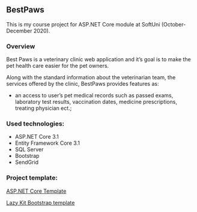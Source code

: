 <h2>BestPaws</h2>
This is my course project for ASP.NET Core module at SoftUni (October-December 2020).

<h3>Overview</h3>
<p>Best Paws is a veterinary clinic web application and it’s goal is to make the pet health care easier for the pet owners.</p>
<p>Along with the standard information about the veterinarian team, the services offered by the clinic, BestPaws provides features as:
<ul>
<li>an access to user’s pet medical records such as passed exams, laboratory test results, vaccination dates, medicine prescriptions, treating physician ect.;</li>
</ul>
<h3>Used technologies:</h3>
    <ul>
    <li>ASP.NET Core 3.1</li>
    <li>Entity Framework Core 3.1</li>
    <li>SQL Server</li>
    <li>Bootstrap</li>
    <li>SendGrid</li>
    </ul>
</p>
 <h3>Project template:</h3>
 <p><a href="https://github.com/NikolayIT/ASP.NET-Core-Template" target="_blank" rel="noopener noreferrer">ASP.NET Core Template</a></p>
 <p><a href="https://github.com/bootstrapbay/lazy-kit" target="_blank" rel="noopener noreferrer"> Lazy Kit Bootstrap template</a></p>
 
